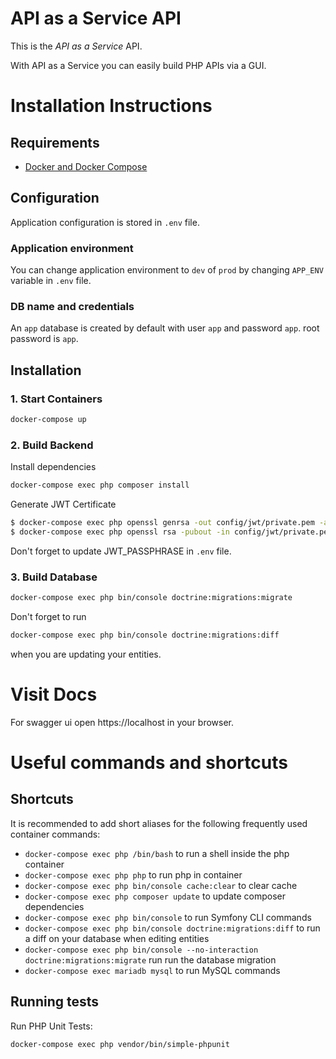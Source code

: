# API as a Service API

This is the _API as a Service_ API.

With API as a Service you can easily build PHP APIs via a GUI.

# Installation Instructions

## Requirements

* [Docker and Docker Compose](https://docs.docker.com/engine/installation)

## Configuration

Application configuration is stored in `.env` file. 

### Application environment
You can change application environment to `dev` of `prod` by changing `APP_ENV` variable in `.env` file.

### DB name and credentials
An `app` database is created by default with user `app` and password `app`. root password is `app`.

## Installation

### 1. Start Containers 

```bash
docker-compose up
```

### 2. Build Backend

Install dependencies

```bash
docker-compose exec php composer install
```

Generate JWT Certificate

```bash
$ docker-compose exec php openssl genrsa -out config/jwt/private.pem -aes256 4096
$ docker-compose exec php openssl rsa -pubout -in config/jwt/private.pem -out config/jwt/public.pem
```

Don't forget to update JWT_PASSPHRASE in `.env` file.

### 3. Build Database

```bash
docker-compose exec php bin/console doctrine:migrations:migrate
```

Don't forget to run

```bash
docker-compose exec php bin/console doctrine:migrations:diff
```

when you are updating your entities.

# Visit Docs

For swagger ui open https://localhost in your browser.

# Useful commands and shortcuts

## Shortcuts
It is recommended to add short aliases for the following frequently used container commands:

* `docker-compose exec php /bin/bash` to run a shell inside the php container
* `docker-compose exec php php` to run php in container
* `docker-compose exec php bin/console cache:clear` to clear cache
* `docker-compose exec php composer update` to update composer dependencies
* `docker-compose exec php bin/console` to run Symfony CLI commands
* `docker-compose exec php bin/console doctrine:migrations:diff` to run a diff on your database when editing entities
* `docker-compose exec php bin/console --no-interaction doctrine:migrations:migrate` run run the database migration
* `docker-compose exec mariadb mysql` to run MySQL commands

## Running tests

Run PHP Unit Tests:
```bash
docker-compose exec php vendor/bin/simple-phpunit
```
